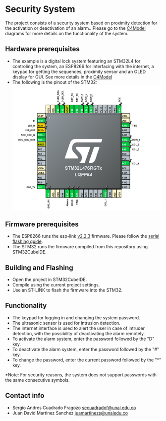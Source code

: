 # Security System 
The project consists of a security system based on proximity detection for the activation or deactivation of an alarm.. Please go to the [C4Model](Doc/C4Model.md) diagrams for more details on the functionality of the system.

## Hardware prerequisites
* The example is a digital lock system featuring an STM32L4 for controling the system, an ESP8266 for interfacing with the internet, a keypad for getting the sequences, proximity sensor and an OLED display for GUI. See more details in the [C4Model](Doc/C4Model.md)
* The following is the pinout of the STM32:
![pinout](Doc/pinout.png)

## Firmware prerequisites
* The ESP8266 runs the esp-link [v2.2.3](https://github.com/jeelabs/esp-link/releases/tag/v2.2.3) firmware. Please follow the [serial flashing guide](https://github.com/jeelabs/esp-link/blob/master/FLASHING.md#initial-serial-flashing).
* The STM32 runs the firmware compiled from this repository using STM32CubeIDE.

## Building and Flashing
* Open the project in STM32CubeIDE.
* Compile using the current project settings.
* Use an ST-LINK to flash the firmware into the STM32.

## Functionality
* The keypad for logging in and changing the system password.
* The ultrasonic sensor is used for intrusion detection. 
* The internet interface is used to alert the user in case of intruder detection, with the possibility of deactivating the alarm remotely.
* To activate the alarm system, enter the password followed by the "D" key.
* To deactivate the alarm system, enter the password followed by the "#" key.
* To change the password, enter the current password followed by the "*" key.

*Note: For security reasons, the system does not support passwords with the same consecutive symbols.

## Contact info
* Sergio Andres Cuadrado Fragozo  secuadradof@unal.edu.co
* Juan David Martinez Sanchez  juamartinezs@unaledu.co
